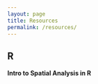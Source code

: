 ```yaml
---
layout: page
title: Resources
permalink: /resources/
---
```


## R
**Intro to Spatial Analysis in R**
